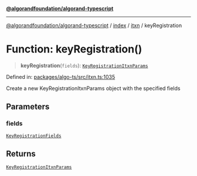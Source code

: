 [**@algorandfoundation/algorand-typescript**](../../../../README.md)

***

[@algorandfoundation/algorand-typescript](../../../../README.md) / [index](../../../README.md) / [itxn](../README.md) / keyRegistration

# Function: keyRegistration()

> **keyRegistration**(`fields`): [`KeyRegistrationItxnParams`](../classes/KeyRegistrationItxnParams.md)

Defined in: [packages/algo-ts/src/itxn.ts:1035](https://github.com/algorandfoundation/puya-ts/blob/main/packages/algo-ts/src/itxn.ts#L1035)

Create a new KeyRegistrationItxnParams object with the specified fields

## Parameters

### fields

[`KeyRegistrationFields`](../interfaces/KeyRegistrationFields.md)

## Returns

[`KeyRegistrationItxnParams`](../classes/KeyRegistrationItxnParams.md)
